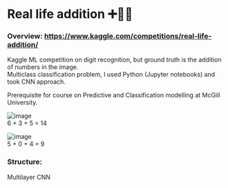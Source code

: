 # Real life addition ➕🤖🟰
### Overview:  https://www.kaggle.com/competitions/real-life-addition/ 

Kaggle ML competition on digit recognition, but ground truth is the addition of numbers in the image. \
Multiclass classification problem, I used Python (Jupyter notebooks) and took CNN approach.  

Prerequisite for course on Predictive and Classification modelling at McGill University.

![image](https://user-images.githubusercontent.com/47335322/201535685-acb08093-69e1-455b-897b-e98195dec6b2.png)  
6 + 3 + 5 = 14

![image](https://user-images.githubusercontent.com/47335322/201535749-eb8d12c8-8ecf-4e73-b2a1-739eaddacf59.png)  
5 + 0 + 4 = 9 

### Structure:
Multilayer CNN 
